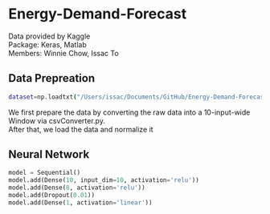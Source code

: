 # Energy-Demand-Forecast
Data provided by Kaggle
<br>
Package: Keras, Matlab
<br>
Members: Winnie Chow, Issac To


## Data Prepreation
```bash
dataset=np.loadtxt("/Users/issac/Documents/GitHub/Energy-Demand-Forecast/windowWith10Inputs.csv", delimiter=",")
```
We first prepare the data by converting the raw data into a 10-input-wide Window via csvConverter.py.
<br>After that, we load the data and normalize it

## Neural Network
```python
model = Sequential()
model.add(Dense(10, input_dim=10, activation='relu'))
model.add(Dense(8, activation='relu'))
model.add(Dropout(0.01))
model.add(Dense(1, activation='linear'))
```
